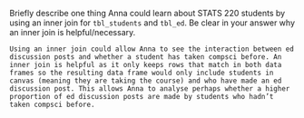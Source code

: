 Briefly describe one thing Anna could learn about STATS 220 students by using an inner join for `tbl_students` and `tbl_ed`. Be clear in your answer why an inner join is helpful/necessary.

```
Using an inner join could allow Anna to see the interaction between ed discussion posts and whether a student has taken compsci before. An inner join is helpful as it only keeps rows that match in both data frames so the resulting data frame would only include students in canvas (meaning they are taking the course) and who have made an ed discussion post. This allows Anna to analyse perhaps whether a higher proportion of ed discussion posts are made by students who hadn’t taken compsci before.
```
